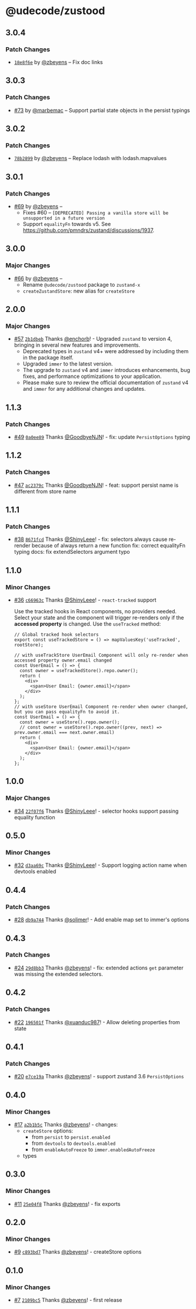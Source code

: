 # @udecode/zustood

## 3.0.4

### Patch Changes

- [`18e8f6e`](https://github.com/udecode/zustand-x/commit/18e8f6e9631e3ea0a31b944a54c1dfa80176564e) by [@zbeyens](https://github.com/zbeyens) – Fix doc links

## 3.0.3

### Patch Changes

- [#73](https://github.com/udecode/zustand-x/pull/73) by [@marbemac](https://github.com/marbemac) – Support partial state objects in the persist typings

## 3.0.2

### Patch Changes

- [`78b2899`](https://github.com/udecode/zustand-x/commit/78b2899a7780c57d8d04a4e82d0ae60e252377c6) by [@zbeyens](https://github.com/zbeyens) – Replace lodash with lodash.mapvalues

## 3.0.1

### Patch Changes

- [#69](https://github.com/udecode/zustand-x/pull/69) by [@zbeyens](https://github.com/zbeyens) –
  - Fixes #60 – `[DEPRECATED] Passing a vanilla store will be unsupported in a future version`
  - Support `equalityFn` towards v5. See https://github.com/pmndrs/zustand/discussions/1937.

## 3.0.0

### Major Changes

- [#66](https://github.com/udecode/zustand-x/pull/66) by [@zbeyens](https://github.com/zbeyens) –
  - Rename `@udecode/zustood` package to `zustand-x`
  - `createZustandStore`: new alias for `createStore`

## 2.0.0

### Major Changes

- [#57](https://github.com/udecode/zustood/pull/57) [`2b1dbeb`](https://github.com/udecode/zustood/commit/2b1dbeb96ba86fbd31e3c731d2bd42cc22a003f0) Thanks [@enchorb](https://github.com/enchorb)! - Upgraded ﻿`zustand` to version 4, bringing in several new features and improvements.
  - Deprecated types in `zustand` v4+ were addressed by including them in the package itself.
  - Upgraded ﻿`immer` to the latest version.
  - The upgrade to `zustand` v4 and `immer` introduces enhancements, bug fixes, and performance optimizations to your application.
  - Please make sure to review the official documentation of ﻿`zustand` v4 and `immer` for any additional changes and updates.

## 1.1.3

### Patch Changes

- [#49](https://github.com/udecode/zustood/pull/49) [`0a0ee89`](https://github.com/udecode/zustood/commit/0a0ee8930d25bf4afb1ea4fd8ca7076cafab6cf3) Thanks [@GoodbyeNJN](https://github.com/GoodbyeNJN)! - fix: update `PersistOptions` typing

## 1.1.2

### Patch Changes

- [#47](https://github.com/udecode/zustood/pull/47) [`ac2379c`](https://github.com/udecode/zustood/commit/ac2379c28ea59c780e068eb609ac5037b745ce77) Thanks [@GoodbyeNJN](https://github.com/GoodbyeNJN)! - feat: support persist name is different from store name

## 1.1.1

### Patch Changes

- [#38](https://github.com/udecode/zustood/pull/38) [`8671fcd`](https://github.com/udecode/zustood/commit/8671fcd4a5de1ec17d26d6dd49aafd5ef2142c07) Thanks [@ShinyLeee](https://github.com/ShinyLeee)! - fix: selectors always cause re-render because of always return a new function
  fix: correct equalityFn typing
  docs: fix extendSelectors argument typo

## 1.1.0

### Minor Changes

- [#36](https://github.com/udecode/zustood/pull/36) [`c66963c`](https://github.com/udecode/zustood/commit/c66963c6fd56ec91d2d658421499a701742bfb69) Thanks [@ShinyLeee](https://github.com/ShinyLeee)! - `react-tracked` support

  Use the tracked hooks in React components, no providers needed. Select your
  state and the component will trigger re-renders only if the **accessed property** is changed. Use the `useTracked` method:

  ```tsx
  // Global tracked hook selectors
  export const useTrackedStore = () => mapValuesKey('useTracked', rootStore);

  // with useTrackStore UserEmail Component will only re-render when accessed property owner.email changed
  const UserEmail = () => {
    const owner = useTrackedStore().repo.owner();
    return (
      <div>
        <span>User Email: {owner.email}</span>
      </div>
    );
  };
  // with useStore UserEmail Component re-render when owner changed, but you can pass equalityFn to avoid it.
  const UserEmail = () => {
    const owner = useStore().repo.owner();
    // const owner = useStore().repo.owner((prev, next) => prev.owner.email === next.owner.email)
    return (
      <div>
        <span>User Email: {owner.email}</span>
      </div>
    );
  };
  ```

## 1.0.0

### Major Changes

- [#34](https://github.com/udecode/zustood/pull/34) [`22f07f6`](https://github.com/udecode/zustood/commit/22f07f69e05ee4ebde7a6f293367fcdd4e167fed) Thanks [@ShinyLeee](https://github.com/ShinyLeee)! - selector hooks support passing equality function

## 0.5.0

### Minor Changes

- [#32](https://github.com/udecode/zustood/pull/32) [`d3aa69c`](https://github.com/udecode/zustood/commit/d3aa69c93aac9cd359b51f804fab971740ddd3cb) Thanks [@ShinyLeee](https://github.com/ShinyLeee)! - Support logging action name when devtools enabled

## 0.4.4

### Patch Changes

- [#28](https://github.com/udecode/zustood/pull/28) [`db9a744`](https://github.com/udecode/zustood/commit/db9a744a333da999b762f1a6ab7fb5d42d90df68) Thanks [@solimer](https://github.com/solimer)! - Add enable map set to immer's options

## 0.4.3

### Patch Changes

- [#24](https://github.com/udecode/zustood/pull/24) [`29d8bb3`](https://github.com/udecode/zustood/commit/29d8bb3ce2d7ab26125df37415bcf1c6602816a5) Thanks [@zbeyens](https://github.com/zbeyens)! - fix: extended actions `get` parameter was missing the extended selectors.

## 0.4.2

### Patch Changes

- [#22](https://github.com/udecode/zustood/pull/22) [`196501f`](https://github.com/udecode/zustood/commit/196501fc4ce52fa85b6433b5e9b0782ca302cb1e) Thanks [@xuanduc987](https://github.com/xuanduc987)! - Allow deleting properties from state

## 0.4.1

### Patch Changes

- [#20](https://github.com/udecode/zustood/pull/20) [`e7ce19a`](https://github.com/udecode/zustood/commit/e7ce19a98567eb71bc60ed0c968324c11c07dbc3) Thanks [@zbeyens](https://github.com/zbeyens)! - support zustand 3.6 `PersistOptions`

## 0.4.0

### Minor Changes

- [#17](https://github.com/udecode/zustood/pull/17) [`a2b1b5c`](https://github.com/udecode/zustood/commit/a2b1b5c0c57abe4b583896256cba815137e2fef3) Thanks [@zbeyens](https://github.com/zbeyens)! - changes:
  - `createStore` options:
    - from `persist` to `persist.enabled`
    - from `devtools` to `devtools.enabled`
    - from `enableAutoFreeze` to `immer.enabledAutoFreeze`
  - types

## 0.3.0

### Minor Changes

- [#11](https://github.com/udecode/zustood/pull/11) [`25e04f8`](https://github.com/udecode/zustood/commit/25e04f8750636ef413414e702e965b20094c9539) Thanks [@zbeyens](https://github.com/zbeyens)! - fix exports

## 0.2.0

### Minor Changes

- [#9](https://github.com/udecode/zustood/pull/9) [`c893bd7`](https://github.com/udecode/zustood/commit/c893bd7fdadfa9558835d7b6c742888e3ec164fc) Thanks [@zbeyens](https://github.com/zbeyens)! - createStore options

## 0.1.0

### Minor Changes

- [#7](https://github.com/udecode/zustood/pull/7) [`2109bc5`](https://github.com/udecode/zustood/commit/2109bc575b8889e421e87d1a67e4af0bac7762f7) Thanks [@zbeyens](https://github.com/zbeyens)! - first release
